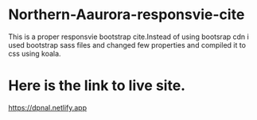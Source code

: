 # Northern-Aaurora-responsvie-cite

This is a proper responsvie bootstrap cite.Instead of using bootsrap cdn i used bootstrap sass files and changed few properties and compiled it to css using koala.

# Here is the link to live site.

https://dpnal.netlify.app
